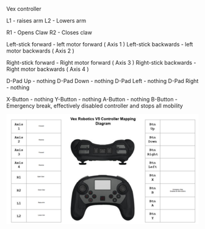 Vex controller

L1 - raises arm
L2 - Lowers arm

R1 - Opens Claw
R2 - Closes claw

Left-stick forward - left motor forward ( Axis 1 )
Left-stick backwards - left motor backwards ( Axis 2 )

Right-stick forward - Right motor forward ( Axis 3 )
Right-stick backwards - Right motor backwards ( Axis 4 )

D-Pad Up - nothing
D-Pad Down - nothing
D-Pad Left - nothing
D-Pad Right - nothing

X-Button - nothing
Y-Button - nothing
A-Button - nothing
B-Button - Emergency break, effectively disabled controller and stops all mobility



![Alt text](./Vex_Controller_Diagram_key_mapping.png)